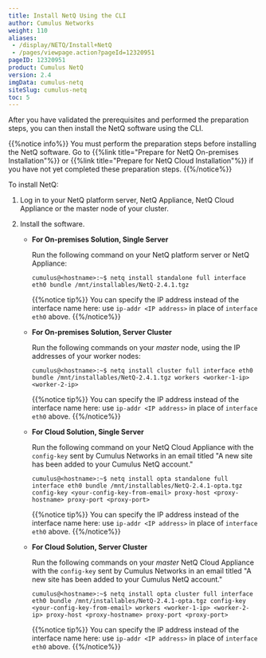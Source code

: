 ```yaml
---
title: Install NetQ Using the CLI
author: Cumulus Networks
weight: 110
aliases:
 - /display/NETQ/Install+NetQ
 - /pages/viewpage.action?pageId=12320951
pageID: 12320951
product: Cumulus NetQ
version: 2.4
imgData: cumulus-netq
siteSlug: cumulus-netq
toc: 5
---
```

After you have validated the prerequisites and performed the preparation steps, you can then install the NetQ software using the CLI.

{{%notice info%}}
You must perform the preparation steps before installing the NetQ software. Go to {{%link title="Prepare for NetQ On-premises Installation"%}} or {{%link title="Prepare for NetQ Cloud Installation"%}} if you have not yet completed these preparation steps.
{{%/notice%}}

To install NetQ:

1. Log in to your NetQ platform server, NetQ Appliance, NetQ Cloud Appliance or the master node of your cluster.

2. Install the software.

    - **For On-premises Solution, Single Server**

        Run the following command on your NetQ platform server or NetQ Appliance:

        ```
        cumulus@<hostname>:~$ netq install standalone full interface eth0 bundle /mnt/installables/NetQ-2.4.1.tgz
        ```

        {{%notice tip%}}
You can specify the IP address instead of the interface name here: use `ip-addr <IP address>` in place of `interface eth0` above.
        {{%/notice%}}

    - **For On-premises Solution, Server Cluster**

        Run the following commands on your *master* node, using the IP addresses of your worker nodes:

        ```
        cumulus@<hostname>:~$ netq install cluster full interface eth0 bundle /mnt/installables/NetQ-2.4.1.tgz workers <worker-1-ip> <worker-2-ip>
        ```

        {{%notice tip%}}
You can specify the IP address instead of the interface name here: use `ip-addr <IP address>` in place of `interface eth0` above.
        {{%/notice%}}

    - **For Cloud Solution, Single Server**

        Run the following command on your NetQ Cloud Appliance with the `config-key` sent by Cumulus Networks in an email titled "A new site has been added to your Cumulus NetQ account."

        ```
        cumulus@<hostname>:~$ netq install opta standalone full interface eth0 bundle /mnt/installables/NetQ-2.4.1-opta.tgz config-key <your-config-key-from-email> proxy-host <proxy-hostname> proxy-port <proxy-port>
        ```

        {{%notice tip%}}
You can specify the IP address instead of the interface name here: use `ip-addr <IP address>` in place of `interface eth0` above.
        {{%/notice%}}

    - **For Cloud Solution, Server Cluster**
    
        Run the following commands on your *master* NetQ Cloud Appliance with the `config-key` sent by Cumulus Networks in an email titled "A new site has been added to your Cumulus NetQ account."

        ```
        cumulus@<hostname>:~$ netq install opta cluster full interface eth0 bundle /mnt/installables/NetQ-2.4.1-opta.tgz config-key <your-config-key-from-email> workers <worker-1-ip> <worker-2-ip> proxy-host <proxy-hostname> proxy-port <proxy-port>
        ```

        {{%notice tip%}}
You can specify the IP address instead of the interface name here: use `ip-addr <IP address>` in place of `interface eth0` above.
        {{%/notice%}}
